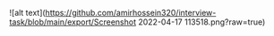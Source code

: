 ![alt text](https://github.com/amirhossein320/interview-task/blob/main/export/Screenshot 2022-04-17 113518.png?raw=true)
